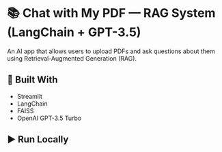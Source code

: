 # 📚 Chat with My PDF — RAG System (LangChain + GPT-3.5)

An AI app that allows users to upload PDFs and ask questions about them using Retrieval-Augmented Generation (RAG).

## 🚀 Built With
- Streamlit
- LangChain
- FAISS
- OpenAI GPT-3.5 Turbo

## ▶️ Run Locally
